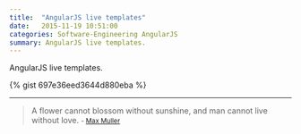 ```yaml
---
title:  "AngularJS live templates"
date:   2015-11-19 10:51:00
categories: Software-Engineering AngularJS
summary: AngularJS live templates.
---
```


AngularJS live templates.

{% gist 697e36eed3644d880eba %}


---
> A flower cannot blossom without sunshine, and man cannot live without love.
> <small>- [Max Muller](http://www.brainyquote.com/quotes/quotes/m/maxmuller326659.html)</small>
